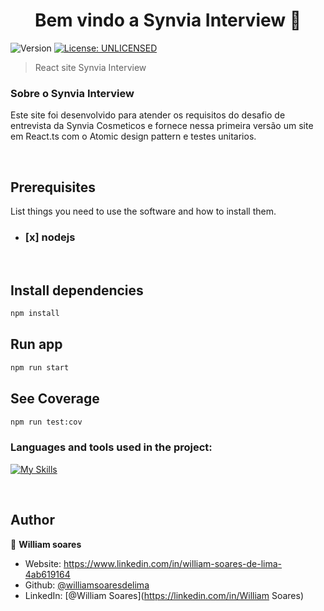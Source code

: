 <h1 align="center">Bem vindo a Synvia Interview 👋</h1>
<p>
  <img alt="Version" src="https://img.shields.io/badge/version-0.0.1-blue.svg?cacheSeconds=2592000" />
  <a href="#" target="_blank">
    <img alt="License: UNLICENSED" src="https://img.shields.io/badge/License-UNLICENSED-yellow.svg" />
  </a>
</p>

> React site Synvia Interview

### Sobre o Synvia Interview

Este site foi desenvolvido para atender os requisitos do desafio de entrevista da Synvia Cosmeticos e fornece nessa primeira versão um site em React.ts com o Atomic design pattern e testes unitarios.

<br/>

## Prerequisites

List things you need to use the software and how to install them.

- ### [x] nodejs

<br/>

## Install dependencies

```sh
npm install
```

## Run app

```sh
npm run start
```

## See Coverage

```sh
npm run test:cov
```

<h3 align="left">Languages ​​and tools used in the project:</h3>

[![My Skills](https://skillicons.dev/icons?i=react,styledcomponents,jest,typescript)](https://skillicons.dev)

<br/>

## Author

👤 **William soares**

- Website: https://www.linkedin.com/in/william-soares-de-lima-4ab619164
- Github: [@williamsoaresdelima](https://github.com/williamsoaresdelima)
- LinkedIn: [@William Soares](https://linkedin.com/in/William Soares)
